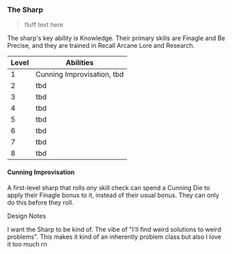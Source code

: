 ### The Sharp

> fluff text here

The sharp's key ability is Knowledge. Their primary skills are Finagle and Be Precise, and they are trained in Recall Arcane Lore and Research.

| Level | Abilities |
| ----- | --------- |
| 1 | Cunning Improvisation, tbd |
| 2 | tbd |
| 3 | tbd |
| 4 | tbd|
| 5 | tbd |
| 6 | tbd |
| 7 | tbd |
| 8 | tbd |

#### Cunning Improvisation
A first-level sharp that rolls _any_ skill check can spend a Cunning Die to apply their Finagle bonus to it, instead of their usual bonus. They can only do this before they roll.

Design Notes

I want the Sharp to be kind of. The vibe of "I'll find weird solutions to weird problems". This makes it kind of an inherently problem class but also I love it too much rn
